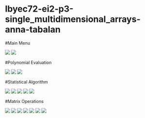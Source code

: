 # lbyec72-ei2-p3-single_multidimensional_arrays-anna-tabalan

#Main Menu

![](1.JPG)
![](error.JPG)

#Polynomial Evaluation

![](2.JPG)
![](9.JPG)
![](21.JPG)

#Statistical Algorithm

![](32.JPG)
![](6.JPG)
![](7.JPG)
![](10.JPG)
![](11.JPG)

#Matrix Operations

![](12.JPG)
![](13.JPG)
![](14.JPG)
![](15.JPG)
![](16.JPG)
![](17.JPG)
![](20.JPG)

